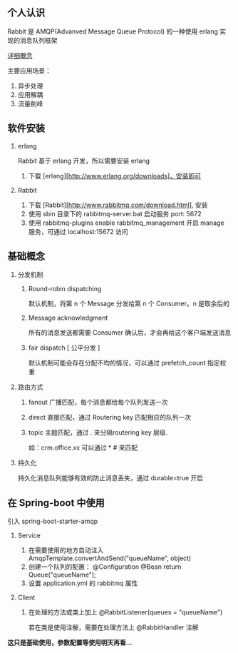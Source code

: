 ## 个人认识

Rabbit 是 AMQP(Advanved Message Queue Protocol) 的一种使用 erlang 实现的消息队列框架

[详细概念](http://blog.csdn.net/whoamiyang/article/details/54954780)

主要应用场景：

1. 异步处理
2. 应用解耦
3. 流量削峰

## 软件安装

1. erlang

   Rabbit 基于 erlang 开发，所以需要安装 erlang 

   1. 下载 [erlang][http://www.erlang.org/downloads]，安装即可

2. Rabbit

   1. 下载 [Rabbit][http://www.rabbitmq.com/download.html], 安装
   2. 使用 sbin 目录下的 rabbitmq-server.bat 启动服务 port: 5672
   3. 使用 rabbitmq-plugins enable rabbitmq_management 开启 manage 服务，可通过 localhost:15672 访问

## 基础概念

1. 分发机制

   1. Round-robin dispatching 

      默认机制，将第 n 个 Message 分发给第 n 个 Consumer。n 是取余后的

   2. Message acknowledgment

      所有的消息发送都需要 Consumer 确认后，才会再给这个客户端发送消息

   3. fair dispatch [ 公平分发 ]

      默认机制可能会存在分配不均的情况，可以通过 prefetch_count 指定权重

2. 路由方式

   1. fanout 广播匹配，每个消息都给每个队列发送一次

   2. direct 直接匹配，通过 Routering key 匹配相应的队列一次

   3. topic 主题匹配，通过 . 来分隔routering key 层级.

      如：crm.office.xx 可以通过 * # 来匹配

3. 持久化

   持久化消息队列能够有效的防止消息丢失，通过 durable=true 开启

## 在 Spring-boot 中使用

引入 spring-boot-starter-amqp 

1. Service 

   1. 在需要使用的地方自动注入 AmqpTemplate.convertAndSend("queueName", object)
   2. 创建一个队列的配置： @Configuration @Bean return Queue("queueName");
   3. 设置 application.yml 的 rabbitmq 属性

2. Client

   1. 在处理的方法或类上加上 @RabbitListener(queues = "queueName")

      若在类是使用注解，需要在处理方法上 @RabbitHandler 注解

**这只是基础使用，参数配置等使用明天再看...**